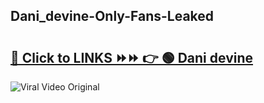 
 ## Dani_devine-Only-Fans-Leaked

# <h2><a href="https://clipsfans.com/Dani_devine&ref=git">🔗 Click to LINKS ⏩⏩ 👉 🟢 Dani devine </a></h2>

<a href="https://clipsfans.com/Dani_devine&ref=git" rel="nofollow" data-target="animated-image.originalLink"><img src="https://i.ibb.co.com/xMMVF88/686577567.gif" alt="Viral Video Original" style="max-width: 100%; display: inline-block;" data-target="animated-image.originalImage"></a>

